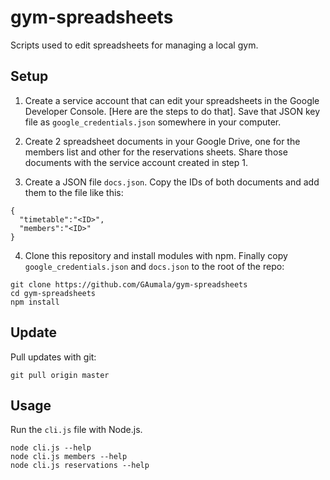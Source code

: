# gym-spreadsheets

Scripts used to edit spreadsheets for managing a local gym.

## Setup

1. Create a service account that can edit your spreadsheets in 
the Google Developer Console. [Here are the steps to do that]. Save that
JSON key file as `google_credentials.json` somewhere in your computer.
 
2. Create 2 spreadsheet documents in your Google Drive, one for 
the members list and other for the reservations sheets. Share those documents
with the service account created in step 1.

3. Create a JSON file `docs.json`. Copy the IDs of both documents and 
   add them to the file like this:
   
```
{
  "timetable":"<ID>",
  "members":"<ID>"
}
```

4. Clone this repository and install modules with npm. Finally copy 
   `google_credentials.json` and `docs.json` to the root of the repo:

```
git clone https://github.com/GAumala/gym-spreadsheets
cd gym-spreadsheets
npm install
```

## Update

Pull updates with git:

```
git pull origin master
```

## Usage

Run the `cli.js` file with Node.js. 

```
node cli.js --help
node cli.js members --help
node cli.js reservations --help
```
